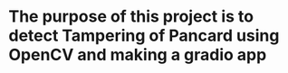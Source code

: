 # The purpose of this project is to detect Tampering of Pancard using OpenCV and making a gradio app